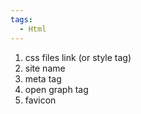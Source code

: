 ```yaml
---
tags:
  - Html
---
```



1. css files link (or style tag)
2. site name
3. meta tag
4. open graph tag
5. favicon